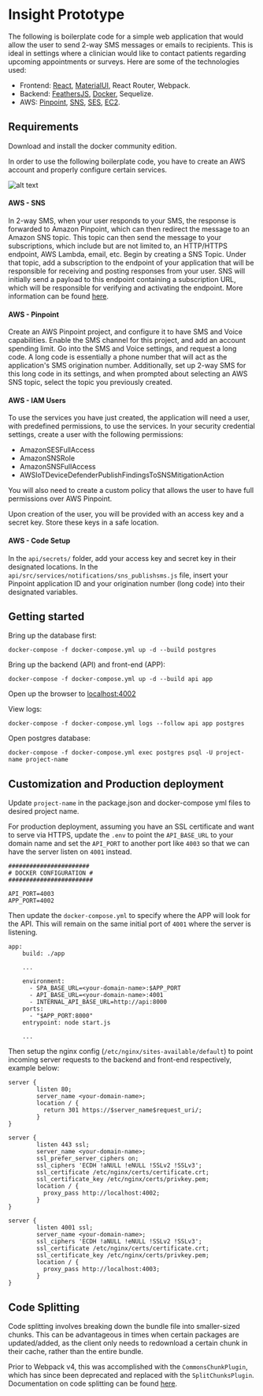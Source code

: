 # Insight Prototype

The following is boilerplate code for a simple web application that would allow the user to send 2-way SMS messages or emails to recipients. This is ideal in settings where a clinician would like to contact patients regarding upcoming appointments or surveys. Here are some of the technologies used:

- Frontend: [React](https://reactjs.org/), [MaterialUI](https://material-ui.com/), React Router, Webpack.
- Backend: [FeathersJS](https://feathersjs.com/), [Docker](https://www.docker.com/), Sequelize.
- AWS: [Pinpoint](https://aws.amazon.com/pinpoint/), [SNS](https://aws.amazon.com/sns/), [SES](https://aws.amazon.com/ses/), [EC2](https://aws.amazon.com/ec2/).

## Requirements

Download and install the docker community edition. 

In order to use the following boilerplate code, you have to create an AWS account and properly configure certain services.

![alt text](https://i.stack.imgur.com/3mmXe.png "AWS Pinpoint Architecture")


#### AWS - SNS

In 2-way SMS, when your user responds to your SMS, the response is forwarded to Amazon Pinpoint, which can then redirect the message to an Amazon SNS topic. This topic can then send the message to your subscriptions, which include but are not limited to, an HTTP/HTTPS endpoint, AWS Lambda, email, etc. Begin by creating a SNS Topic. Under that topic, add a subscription to the endpoint of your application that will be responsible for receiving and posting responses from your user. SNS will initially send a payload to this endpoint containing a subscription URL, which will be responsible for verifying and activating the endpoint. More information can be found [here](https://docs.aws.amazon.com/sns/latest/dg/sns-http-https-endpoint-as-subscriber.html#SendMessageToHttp.subscribe).

#### AWS - Pinpoint

Create an AWS Pinpoint project, and configure it to have SMS and Voice capabilities. Enable the SMS channel for this project, and add an account spending limit. Go into the SMS and Voice settings, and request a long code. A long code is essentially a phone number that will act as the application's SMS origination number. Additionally, set up 2-way SMS for this long code in its settings, and when prompted about selecting an AWS SNS topic, select the topic you previously created.

#### AWS - IAM Users

To use the services you have just created, the application will need a user, with predefined permissions, to use the services. In your security credential settings, create a user with the following permissions: 
- AmazonSESFullAccess
- AmazonSNSRole
- AmazonSNSFullAccess
- AWSIoTDeviceDefenderPublishFindingsToSNSMitigationAction

You will also need to create a custom policy that allows the user to have full permissions over AWS Pinpoint. 

Upon creation of the user, you will be provided with an access key and a secret key. Store these keys in a safe location.

#### AWS - Code Setup

In the `api/secrets/` folder, add your access key and secret key in their designated locations. In the  `api/src/services/notifications/sns_publishsms.js` file, insert your Pinpoint application ID and your origination number (long code) into their designated variables. 


## Getting started

Bring up the database first:
```
docker-compose -f docker-compose.yml up -d --build postgres
```

Bring up the backend (API) and front-end (APP):
```
docker-compose -f docker-compose.yml up -d --build api app
```

Open up the browser to [localhost:4002](http://localhost:4002/)

View logs:
```
docker-compose -f docker-compose.yml logs --follow api app postgres
```

Open postgres database:
```
docker-compose -f docker-compose.yml exec postgres psql -U project-name project-name
```

## Customization and Production deployment
Update `project-name` in the package.json and docker-compose yml files to desired project name.

For production deployment, assuming you have an SSL certificate and want to serve via HTTPS, update the `.env` to point the `API_BASE_URL` to your domain name and set the `API_PORT` to another port like `4003` so that we can have the server listen on `4001` instead.
```
#######################
# DOCKER CONFIGURATION #
########################

API_PORT=4003
APP_PORT=4002

```
Then update the `docker-compose.yml` to specify where the APP will look for the API. This will remain on the same initial port of `4001` where the server is listening.
```
app:
    build: ./app

    ...

    environment:
      - SPA_BASE_URL=<your-domain-name>:$APP_PORT
      - API_BASE_URL=<your-domain-name>:4001
      - INTERNAL_API_BASE_URL=http://api:8000
    ports:
      - "$APP_PORT:8000"
    entrypoint: node start.js

    ...

```


Then setup the nginx config (`/etc/nginx/sites-available/default`) to point incoming server requests to the backend and front-end respectively, example below:
```
server {
        listen 80;
        server_name <your-domain-name>;
        location / {
          return 301 https://$server_name$request_uri/;
        }
}

server {
        listen 443 ssl;
        server_name <your-domain-name>;
        ssl_prefer_server_ciphers on;
        ssl_ciphers 'ECDH !aNULL !eNULL !SSLv2 !SSLv3';
        ssl_certificate /etc/nginx/certs/certificate.crt;
        ssl_certificate_key /etc/nginx/certs/privkey.pem;
        location / {
          proxy_pass http://localhost:4002;
        }
}

server {
        listen 4001 ssl;
        server_name <your-domain-name>;
        ssl_ciphers 'ECDH !aNULL !eNULL !SSLv2 !SSLv3';
        ssl_certificate /etc/nginx/certs/certificate.crt;
        ssl_certificate_key /etc/nginx/certs/privkey.pem;
        location / {
          proxy_pass http://localhost:4003;
        }
}
```

## Code Splitting
Code splitting involves breaking down the bundle file into smaller-sized chunks. This can be advantageous in times when certain packages are updated/added, as the client only needs to redownload a certain chunk in their cache, rather than the entire bundle. 

Prior to Webpack v4, this was accomplished with the `CommonsChunkPlugin`, which has since been deprecated and replaced with the `SplitChunksPlugin`. Documentation on code splitting can be found [here](https://webpack.js.org/plugins/split-chunks-plugin/).
